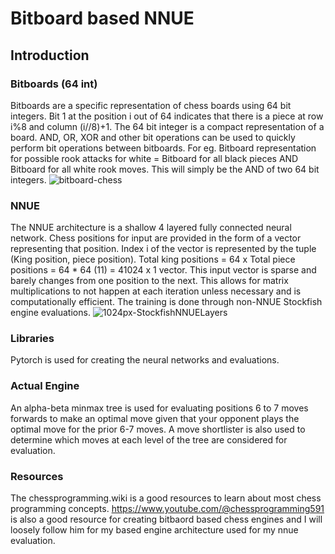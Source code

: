 # Bitboard based NNUE
## Introduction
### Bitboards (64 int)
Bitboards are a specific representation of chess boards using 64 bit integers. Bit 1 at the position i out of 64 indicates that there is a piece at row i%8 and column (i//8)+1. The 64 bit integer is a compact representation of a board. AND, OR, XOR and other bit operations can be used to quickly perform bit operations between bitboards. 
For eg. Bitboard representation for possible rook attacks for white = Bitboard for all black pieces AND Bitboard for all white rook moves. This will simply be the AND of two 64 bit integers.
![bitboard-chess](https://github.com/user-attachments/assets/07b66da7-5f2b-4b8f-b98f-e7032f6ed6cf)
### NNUE
The NNUE architecture is a shallow 4 layered fully connected neural network. Chess positions for input are provided in the form of a vector representing that position. Index i of the vector is represented by the tuple (King position, piece position). Total king positions = 64 x Total piece positions  = 64 * 64 (11) = 41024 x 1 vector. This input vector is sparse and barely changes from one position to the next. This allows for matrix multiplications to not happen at each iteration unless necessary and is computationally efficient. The training is done through non-NNUE Stockfish engine evaluations.
![1024px-StockfishNNUELayers](https://github.com/user-attachments/assets/88494c27-851d-4ab0-8a1f-a6b420dd1aa7)
### Libraries
Pytorch is used for creating the neural networks and evaluations.
### Actual Engine
An alpha-beta minmax tree is used for evaluating positions 6 to 7 moves forwards to make an optimal move given that your opponent plays the optimal move for the prior  6-7 moves. A move shortlister is also used to determine which moves at each level of the tree are considered for evaluation.
### Resources
The chessprogramming.wiki is a good resources to learn about most chess programming concepts. https://www.youtube.com/@chessprogramming591 is also a good resource for creating bitbaord based chess engines and I will loosely follow him for my based engine architecture used for my nnue evaluation.
